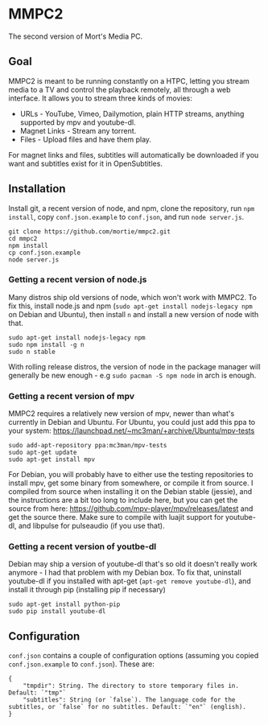 # MMPC2

The second version of Mort's Media PC.

## Goal

MMPC2 is meant to be running constantly on a HTPC, letting you stream media to
a TV and control the playback remotely, all through a web interface. It allows
you to stream three kinds of movies:

* URLs - YouTube, Vimeo, Dailymotion, plain HTTP streams, anything supported by
  mpv and youtube-dl.
* Magnet Links - Stream any torrent.
* Files - Upload files and have them play.

For magnet links and files, subtitles will automatically be downloaded if you
want and subtitles exist for it in OpenSubtitles.

## Installation

Install git, a recent version of node, and npm, clone the repository, run `npm
install`, copy `conf.json.example` to `conf.json`, and run `node server.js`.

	git clone https://github.com/mortie/mmpc2.git
	cd mmpc2
	npm install
	cp conf.json.example
	node server.js

### Getting a recent version of node.js

Many distros ship old versions of node, which won't work with MMPC2. To fix
this, install node.js and npm (`sudo apt-get install nodejs-legacy npm` on
Debian and Ubuntu), then install `n` and install a new version of node with
that.

	sudo apt-get install nodejs-legacy npm
	sudo npm install -g n
	sudo n stable

With rolling release distros, the version of node in the package manager will
generally be new enough - e.g `sudo pacman -S npm node` in arch is enough.

### Getting a recent version of mpv

MMPC2 requires a relatively new version of mpv, newer than what's currently in
Debian and Ubuntu. For Ubuntu, you could just add this ppa to your system:
https://launchpad.net/~mc3man/+archive/Ubuntu/mpv-tests

	sudo add-apt-repository ppa:mc3man/mpv-tests
	sudo apt-get update
	sudo apt-get install mpv

For Debian, you will probably have to either use the testing repositories to
install mpv, get some binary from somewhere, or compile it from source. I
compiled from source when installing it on the Debian stable (jessie), and the
instructions are a bit too long to include here, but you can get the source
from here: https://github.com/mpv-player/mpv/releases/latest and get the source
there. Make sure to compile with luajit support for youtube-dl, and libpulse
for pulseaudio (if you use that).

### Getting a recent version of youtbe-dl

Debian may ship a version of youtube-dl that's so old it doesn't really work
anymore - I had that problem with my Debian box. To fix that, uninstall
youtube-dl if you installed with apt-get (`apt-get remove youtube-dl`), and
install it through pip (installing pip if necessary)

	sudo apt-get install python-pip
	sudo pip install youtube-dl

## Configuration

`conf.json` contains a couple of configuration options (assuming you copied
`conf.json.example` to `conf.json`). These are:

	{
		"tmpdir": String. The directory to store temporary files in. Default: `"tmp"`
		"subtitles": String (or `false`). The language code for the subtitles, or `false` for no subtitles. Default: `"en"` (english).
	}
